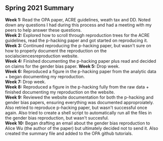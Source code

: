 ## Spring 2021 Summary

**Week 1:** Read the OPA paper, ACRE guidelines, weath tax and DD. Noted down any questions I had during this process and had a meeting with my peers to help answer these questions.  
**Week 2:** Explored how to scroll through reproduction trees for the ACRE guidelines, read the p-hacking paper and got started on reproducing it.  
**Week 3:** Continued reproducing the p-hacking paper, but wasn't sure on how to properly document the reproduction on the socialsciencesreproduction website.  
**Week 4:** Finished documenting the p-hacking paper plus read and decided on claims for the gender bias paper.
**Week 5:** Drop week.  
**Week 6:** Reproduced a figure in the p-hacking paper from the analytic data + began documenting my reproduction.  
**Week 7:** Drop week.  
**Week 8:** Reproduced a figure in the p-hacking fully from the raw data + finished documenting my reproduction on the website.  
**Week 9:** Reviewed the website documentation for both the p-hacking and gender bias papers, ensuring everything was documented approproiately. Also retried to reproduce p-hacking paper, but wasn't successful once again. Also tried to create a shell script to automatically run all the files in the gender bias reproduction, but wasn't succesful.  
**Week 10:** Began drafting an email about the gender bias reproduction to Alice Wu (the author of the paper) but ultimately decided not to send it. Also created the summary file and added to the OPA github tutorials.